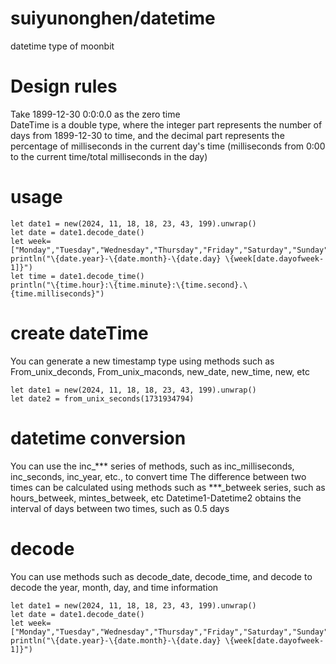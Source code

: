 # suiyunonghen/datetime
datetime type of moonbit
# Design rules
Take 1899-12-30 0:0:0.0 as the zero time  
DateTime is a double type, where the integer part represents the number of days from 1899-12-30 to time, and the decimal part represents the percentage of milliseconds in the current day's time 
(milliseconds from 0:00 to the current time/total milliseconds in the day)
# usage
```
let date1 = new(2024, 11, 18, 18, 23, 43, 199).unwrap()
let date = date1.decode_date()
let week=["Monday","Tuesday","Wednesday","Thursday","Friday","Saturday","Sunday"]
println("\{date.year}-\{date.month}-\{date.day} \{week[date.dayofweek-1]}")
let time = date1.decode_time()
println("\{time.hour}:\{time.minute}:\{time.second}.\{time.milliseconds}")
```

# create dateTime
You can generate a new timestamp type using methods such as From_unix_deconds, From_unix_maconds, new_date, new_time, new, etc
```
let date1 = new(2024, 11, 18, 18, 23, 43, 199).unwrap()
let date2 = from_unix_seconds(1731934794)
```

# datetime conversion
You can use the inc_*** series of methods, such as inc_milliseconds, inc_seconds, inc_year, etc., to convert time
The difference between two times can be calculated using methods such as ***_betweek series, such as hours_betweek, mintes_betweek, etc
Datetime1-Datetime2 obtains the interval of days between two times, such as 0.5 days

# decode
You can use methods such as decode_date, decode_time, and decode to decode the year, month, day, and time information
```
let date1 = new(2024, 11, 18, 18, 23, 43, 199).unwrap()
let date = date1.decode_date()
let week=["Monday","Tuesday","Wednesday","Thursday","Friday","Saturday","Sunday"]
println("\{date.year}-\{date.month}-\{date.day} \{week[date.dayofweek-1]}")
```
